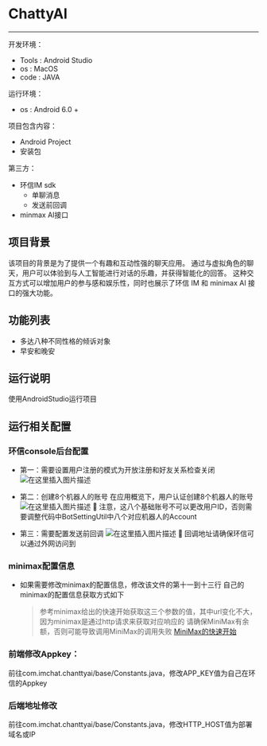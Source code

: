 # ChattyAI
----

开发环境：
- Tools : Android Studio
- os : MacOS
- code : JAVA

运行环境：

- os : Android 6.0 +

项目包含内容：

- Android Project
- 安装包

第三方：

- 环信IM sdk
    - 单聊消息
    - 发送前回调
- minmax AI接口

## 项目背景

该项目的背景是为了提供一个有趣和互动性强的聊天应用。
通过与虚拟角色的聊天，用户可以体验到与人工智能进行对话的乐趣，并获得智能化的回答。
这种交互方式可以增加用户的参与感和娱乐性，同时也展示了环信 IM 和 minimax AI 接口的强大功能。

## 功能列表

- 多达八种不同性格的倾诉对象
- 早安和晚安

## 运行说明

使用AndroidStudio运行项目


## 运行相关配置

### 环信console后台配置
- 第一：需要设置用户注册的模式为开放注册和好友关系检查关闭
 ![在这里插入图片描述](https://img-blog.csdnimg.cn/direct/4b0262991fa3493f80af8bbe744127a9.png#pic_center)
  
- 第二：创建8个机器人的账号
在应用概览下，用户认证创建8个机器人的账号
![在这里插入图片描述](https://img-blog.csdnimg.cn/direct/eaf628e989eb4a90989a82c1fe559b17.png#pic_center)
🤖 注意，这八个基础账号不可以更改用户ID，否则需要调整代码中BotSettingUtil中八个对应机器人的Account

- 第三：需要配置发送前回调
![在这里插入图片描述](https://img-blog.csdnimg.cn/direct/9ceb5eb7e51049f2b38db1c44d86ba75.png#pic_center)
🤖 回调地址请确保环信可以通过外网访问到

### minimax配置信息
- 如果需要修改minimax的配置信息，修改该文件的第十一到十三行
    自己的minimax的配置信息获取方式如下
    > 参考minimax给出的快速开始获取这三个参数的值，其中url变化不大，因为minimax是通过http请求来获取对应响应的
    > 请确保MiniMax有余额，否则可能导致调用MiniMax的调用失败
    [MiniMax的快速开始](https://api.minimax.chat/v1/text/chatcompletion_pro?GroupId=)

### 前端修改Appkey：

前往com.imchat.chanttyai/base/Constants.java，修改APP_KEY值为自己在环信的Appkey

### 后端地址修改

前往com.imchat.chanttyai/base/Constants.java，修改HTTP_HOST值为部署域名或IP
